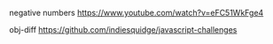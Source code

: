 negative numbers
https://www.youtube.com/watch?v=eFC51WkFge4

obj-diff
https://github.com/indiesquidge/javascript-challenges